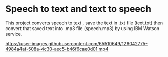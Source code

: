 # Speech to text and text to speech
 This project converts speech to text , save the text in .txt file (text.txt) then convert that saved text into .mp3 file (speech.mp3) by using IBM Watson service.

https://user-images.githubusercontent.com/65510649/126042775-4984a4af-508a-4c30-aec5-b46f6cae0d01.mp4

